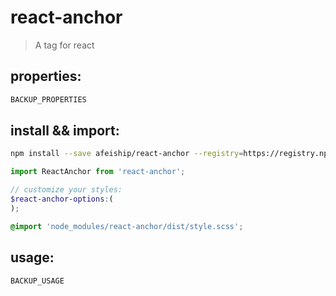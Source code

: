# react-anchor
> A tag for react

## properties:
```javascript
BACKUP_PROPERTIES
```

## install && import:
```bash
npm install --save afeiship/react-anchor --registry=https://registry.npm.taobao.org
```

```js
import ReactAnchor from 'react-anchor';
```

```scss
// customize your styles:
$react-anchor-options:(
);

@import 'node_modules/react-anchor/dist/style.scss';
```


## usage:
```jsx
BACKUP_USAGE
```
